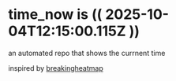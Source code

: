 # time_now is (( 2025-10-04T12:15:00.115Z ))

an automated repo that shows the currnent time

inspired by [breakingheatmap](https://github.com/breakingheatmap/breakingheatmap)